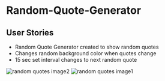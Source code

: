 # Random-Quote-Generator
<h2>User Stories</h2>
<ul>
  <li>Random Quote Generator created to show random quotes</li>
  <li>Changes random background color when quotes change</li>
  <li>15 sec set interval changes to next random quote</li>
</ul>
 

![random quotes image2](https://user-images.githubusercontent.com/19230394/28598709-6fc98dd4-7173-11e7-9729-79386a316baf.png)
![random quotes image1](https://user-images.githubusercontent.com/19230394/28598716-7eef385e-7173-11e7-9165-da53606b54ec.png)
